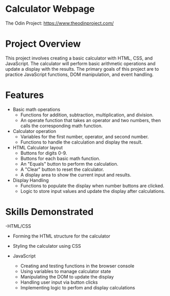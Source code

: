# Calculator Webpage
The Odin Project: https://www.theodinproject.com/

# Project Overview

This project involves creating a basic calculator with HTML, CSS, and JavaScript. The calculator will perform basic arithmetic operations and update a display with the results. The primary goals of this project are to practice JavaScript functions, DOM manipulation, and event handling.

# Features
- Basic math operations
  - Functions for addition, subtraction, multiplication, and division.
  - An operate function that takes an operator and two numbers, then calls the corresponding math function. 
- Calculator operation
  - Variables for the first number, operator, and second number.
  - Functions to handle the calculation and display the result.
- HTML Calculator layout
  - Buttons for digits 0-9.
  - Buttons for each basic math function.
  - An "Equals" button to perform the calculation.
  - A "Clear" button to reset the calculator.
  - A display area to show the current input and results.
- Display Handling
  - Functions to populate the display when number buttons are clicked.
  - Logic to store input values and update the display after calculations.

# Skills Demonstrated
-HTML/CSS
  - Forming the HTML structure for the calculator
  - Styling the calculator using CSS

- JavaScript
  - Creating and testing functions in the browser console
  - Using variables to manage calculator state
  - Manipulating the DOM to update the display
  - Handling user input via button clicks
  - Implementing logic to perfom and display calculations 
